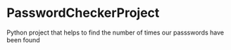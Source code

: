 # PasswordCheckerProject

Python project that helps to find the number of times our passswords have been found
